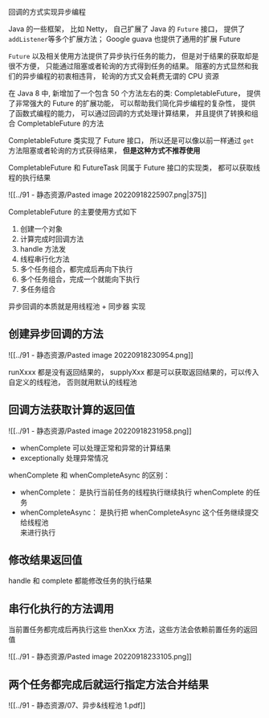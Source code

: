 回调的方式实现异步编程

Java 的一些框架， 比如 Netty， 自己扩展了 Java 的 `Future` 接口， 提供了 `addListener`等多个扩展方法； Google guava 也提供了通用的扩展 Future

`Future` 以及相关使用方法提供了异步执行任务的能力， 但是对于结果的获取却是很不方便， 只能通过阻塞或者轮询的方式得到任务的结果。 阻塞的方式显然和我们的异步编程的初衷相违背， 轮询的方式又会耗费无谓的 CPU 资源


在 Java 8 中, 新增加了一个包含 50 个方法左右的类: CompletableFuture， 提供了非常强大的 Future 的扩展功能， 可以帮助我们简化异步编程的复杂性， 提供了函数式编程的能力， 可以通过回调的方式处理计算结果， 并且提供了转换和组合 CompletableFuture 的方法

CompletableFuture 类实现了 Future 接口， 所以还是可以像以前一样通过 `get` 方法阻塞或者轮询的方式获得结果， **但是这种方式不推荐使用**
 
CompletableFuture 和 FutureTask 同属于 Future 接口的实现类， 都可以获取线程的执行结果

![[../91 - 静态资源/Pasted image 20220918225907.png|375]]


CompletableFuture 的主要使用方式如下

1. 创建一个对象
2. 计算完成时回调方法
3. handle 方法发
4. 线程串行化方法
5. 多个任务组合，都完成后再向下执行
6. 多个任务组合，完成一个就能向下执行
7. 多任务组合

异步回调的本质就是用线程池 + 同步器 实现

## 创建异步回调的方法

![[../91 - 静态资源/Pasted image 20220918230954.png]]

runXxxx 都是没有返回结果的， supplyXxx 都是可以获取返回结果的，可以传入自定义的线程池， 否则就用默认的线程池


## 回调方法获取计算的返回值

![[../91 - 静态资源/Pasted image 20220918231958.png]]

- whenComplete 可以处理正常和异常的计算结果
- exceptionally 处理异常情况


whenComplete 和 whenCompleteAsync 的区别：  

- whenComplete： 是执行当前任务的线程执行继续执行 whenComplete 的任务
- whenCompleteAsync： 是执行把 whenCompleteAsync 这个任务继续提交给线程池  
来进行执行


## 修改结果返回值

handle 和 complete 都能修改任务的执行结果


## 串行化执行的方法调用

当前置任务都完成后再执行这些 thenXxx 方法，这些方法会依赖前置任务的返回值

![[../91 - 静态资源/Pasted image 20220918233105.png]]

## 两个任务都完成后就运行指定方法合并结果



![[../91 - 静态资源/07、异步&线程池 1.pdf]]
